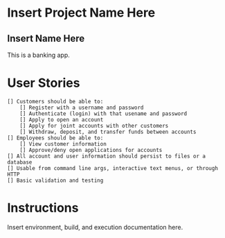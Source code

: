 # Insert Project Name Here
## Insert Name Here
This is a banking app.

# User Stories

    [] Customers should be able to:
        [] Register with a username and password
        [] Authenticate (login) with that usename and password
        [] Apply to open an account
        [] Apply for joint accounts with other customers
        [] Withdraw, deposit, and transfer funds between accounts
    [] Employees should be able to:
        [] View customer information
        [] Approve/deny open applications for accounts
    [] All account and user information should persist to files or a database
    [] Usable from command line args, interactive text menus, or through HTTP
    [] Basic validation and testing


# Instructions
Insert environment, build, and execution documentation here.
